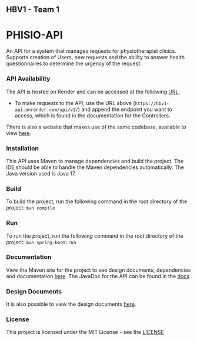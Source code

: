 ## HBV1 - Team 1
# PHISIO-API
An API for a system that manages requests for physiotherapist clinics.
Supports creation of Users, new requests and the ability to answer health questionnaires to determine the urgency of the request.

### API Availability
The API is hosted on Render and can be accessed at the following [URL](https://hbv1-api.onrender.com/api/v1/).
* To make requests to the API, use the URL above (`https://hbv1-api.onrender.com/api/v1/`) and append the endpoint you want to access, which is found in the documentation for the Controllers.

There is also a website that makes use of the same codebase, available to view [here](https://hbv1.onrender.com/).

### Installation
This API uses Maven to manage dependencies and build the project. The IDE should be able to handle the Maven dependencies automatically.
The Java version used is Java 17.

### Build
To build the project, run the following command in the root directory of the project:
```mvn compile```

### Run
To run the project, run the following command in the root directory of the project:
```mvn spring-boot:run```

### Documentation
View the Maven site for the project to see design documents, dependencies and documentation [here](target/site/index.html).
The JavaDoc for the API can be found in the [docs](target/site/apidocs/index.html).

### Design Documents
It is also possible to view the design documents [here](src/site/markdown/UML.md).

### License
This project is licensed under the MIT License - see the [LICENSE](https://spdx.org/licenses/MIT.html)

